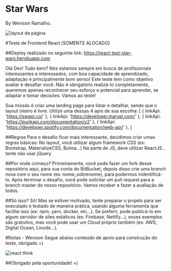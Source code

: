 # Star Wars
By Wevison Ramalho.

![layout da página](https://i.ibb.co/qBMSWmn/layout.png)

#Teste de Frontend React [SOMENTE ALOCADO]

##Deploy realizado no seguinte link: https://react-test-star-wars.herokuapp.com

Olá Dev! Tudo bem?
Nós estamos sempre em busca de profissionais interessantes e interessados, com boa capacidade de aprendizado, adaptação e principalmente bom senso!
Este teste tem como objetivo avaliar e desafiar você. Não é obrigatório realizá-lo completamente, queremos apenas reconhecer seu esforço e potencial para aprender, se adaptar e tomar decisões.
Vamos ao teste!

Sua missão é criar uma landing page para listar e detalhar, sendo que o layout inteiro é livre. Utilize uma dessas 4 apis de sua escolha:
[
{ linkApi: 'https://swapi.co/' },
{ linkApi: 'https://developer.marvel.com/' },
{ linkApi: 'https://punkapi.com/documentation/v2' },
{ linkApi: 'https://developer.spotify.com/documentation/web-api/' },
]

##Regras
Para o desafio ficar mais interessante, decidimos criar umas regras básicas:
No layout, você utilizar algum framework CSS (ex: Bootstrap, MaterializeCSS, Bulma...)
Na parte de JS, deve utilizar ReactJS... tente não usar jQuery

##Por onde começo?
Primeiramente, você pode fazer um fork desse repositório aqui, para sua conta do BitBucket, depois disso crie uma branch nova com o seu nome (ex: nome_sobrenome), para podermos indentificá-lo.
Após terminar o desafio, você pode solicitar um pull request para a branch master do nosso repositório. Vamos receber e fazer a avaliação de todos.

##Só isso?
Só! Mas se estiver motivado, tente preparar o projeto para ser executado e testado de maneira prática, usando alguma ferramenta que facilite isso (ex: npm, yarn, docker, etc...).
Se preferir, pode publicá-lo em algum servidor de sites estáticos (ex: Firebase, Netlify...), esses exemplos são gratuitos, mas você pode usar um Cloud próprio também (ex: AWS, Digital Ocean, Linode...).

#Notas - Wevison
Segue abaixo conteúdo de apoio para construção do teste, obrigado =)

![react think](https://i.ibb.co/QvPZMhJ/20190419-222347.jpg)

##Obrigado pela oportunidade! =)
